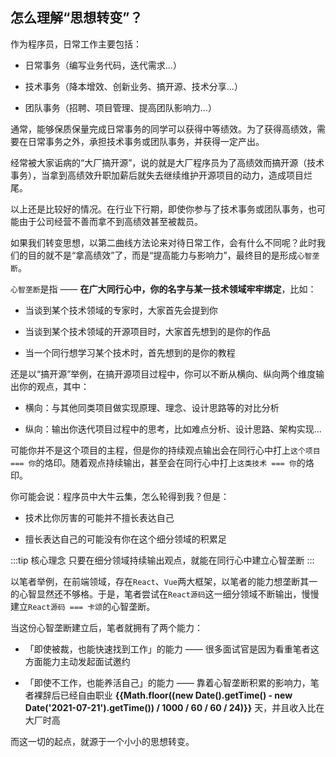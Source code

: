 ## 怎么理解“思想转变”？

作为程序员，日常工作主要包括：

- 日常事务（编写业务代码，迭代需求...）

- 技术事务（降本增效、创新业务、搞开源、技术分享...）

- 团队事务（招聘、项目管理、提高团队影响力...）

通常，能够保质保量完成日常事务的同学可以获得中等绩效。为了获得高绩效，需要在日常事务之外，承担技术事务或团队事务，并获得一定产出。

经常被大家诟病的“大厂搞开源”，说的就是大厂程序员为了高绩效而搞开源（技术事务），当拿到高绩效升职加薪后就失去继续维护开源项目的动力，造成项目烂尾。

以上还是比较好的情况。在行业下行期，即使你参与了技术事务或团队事务，也可能由于公司经营不善而拿不到高绩效甚至被裁员。

如果我们转变思想，以第二曲线方法论来对待日常工作，会有什么不同呢？此时我们的目的就不是“拿高绩效”了，而是“提高能力与影响力”，最终目的是形成`心智垄断`。

`心智垄断`是指 —— **在广大同行心中，你的名字与某一技术领域牢牢绑定**，比如：

- 当谈到某个技术领域的专家时，大家首先会提到你

- 当谈到某个技术领域的开源项目时，大家首先想到的是你的作品

- 当一个同行想学习某个技术时，首先想到的是你的教程

还是以“搞开源”举例，在搞开源项目过程中，你可以不断从横向、纵向两个维度输出你的观点，其中：

- 横向：与其他同类项目做实现原理、理念、设计思路等的对比分析

- 纵向：输出你迭代项目过程中的思考，比如难点分析、设计思路、架构实现...

可能你并不是这个项目的主程，但是你的持续观点输出会在同行心中打上`这个项目 === 你`的烙印。随着观点持续输出，甚至会在同行心中打上`这类技术 === 你`的烙印。

你可能会说：程序员中大牛云集，怎么轮得到我？但是：

- 技术比你厉害的可能并不擅长表达自己

- 擅长表达自己的可能没有你在这个细分领域的积累足

:::tip 核心理念
只要在细分领域持续输出观点，就能在同行心中建立心智垄断
:::

以笔者举例，在前端领域，存在`React`、`Vue`两大框架，以笔者的能力想垄断其一的心智显然还不够格。于是，笔者尝试在`React源码`这一细分领域不断输出，慢慢建立`React源码 === 卡颂`的心智垄断。

当这份心智垄断建立后，笔者就拥有了两个能力：

- 「即使被裁，也能快速找到工作」的能力 —— 很多面试官是因为看重笔者这方面能力主动发起面试邀约

- 「即使不工作，也能养活自己」的能力 —— 靠着心智垄断积累的影响力，笔者裸辞后已经自由职业 **{{Math.floor((new Date().getTime() - new Date('2021-07-21').getTime()) / 1000 / 60 / 60 / 24)}}** 天，并且收入比在大厂时高

而这一切的起点，就源于一个小小的思想转变。
